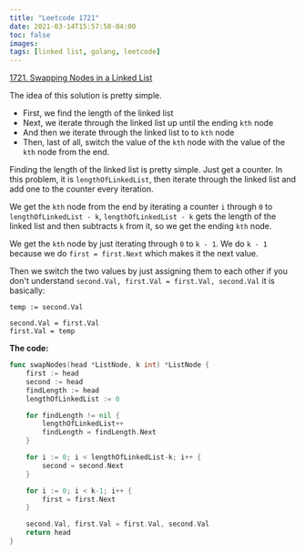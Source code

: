 ```yaml
---
title: "Leetcode 1721"
date: 2021-03-14T15:57:58-04:00
toc: false
images:
tags: [linked list, golang, leetcode]
---
```


[1721. Swapping Nodes in a Linked List](https://leetcode.com/problems/swapping-nodes-in-a-linked-list/)

The idea of this solution is pretty simple.

* First, we find the length of the linked list
* Next, we iterate through the linked list up until the ending `kth` node
* And then we iterate through the linked list to to `kth` node
* Then, last of all, switch the value of the `kth` node with the value of the `kth` node from the end.

Finding the length of the linked list is pretty simple. Just get a counter. In this problem, it is `lengthOfLinkedList`, then iterate through the linked list and add one to the counter every iteration.

We get the `kth` node from the end by iterating a counter `i` through `0` to `lengthOfLinkedList - k`, `lengthOfLinkedList - k` gets the length of the linked list and then subtracts `k` from it, so we get the ending `kth` node.

We get the `kth` node by just iterating through `0` to `k - 1`. We do `k - 1` because we do `first = first.Next` which makes it the next value.

Then we switch the two values by just assigning them to each other if you don't understand `second.Val, first.Val = first.Val, second.Val` it is basically:

```
temp := second.Val

second.Val = first.Val
first.Val = temp
```

**The code:**

``` go
func swapNodes(head *ListNode, k int) *ListNode {
    first := head
    second := head
    findLength := head
    lengthOfLinkedList := 0

    for findLength != nil {
        lengthOfLinkedList++
        findLength = findLength.Next
    }

    for i := 0; i < lengthOfLinkedList-k; i++ {
        second = second.Next
    }

    for i := 0; i < k-1; i++ {
        first = first.Next
    }

    second.Val, first.Val = first.Val, second.Val
    return head
}
```
